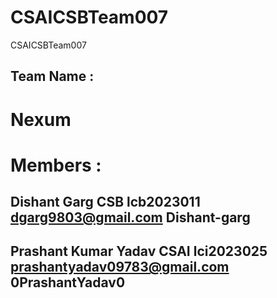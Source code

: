 # CSAICSBTeam007
CSAICSBTeam007
## Team Name :
# Nexum
# Members :
## Dishant Garg CSB lcb2023011 dgarg9803@gmail.com Dishant-garg 
## Prashant Kumar Yadav CSAI lci2023025 prashantyadav09783@gmail.com 0PrashantYadav0

